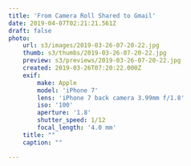 ```yaml
---
title: 'From Camera Roll Shared to Gmail'
date: 2019-04-07T02:21:21.561Z
draft: false
photo:
    url: s3/images/2019-03-26-07-20-22.jpg
    thumb: s3/thumbs/2019-03-26-07-20-22.jpg
    preview: s3/previews/2019-03-26-07-20-22.jpg
    created: 2019-03-26T07:20:22.000Z
    exif:
        make: Apple
        model: 'iPhone 7'
        lens: 'iPhone 7 back camera 3.99mm f/1.8'
        iso: '100'
        aperture: '1.8'
        shutter_speed: 1/12
        focal_length: '4.0 mm'
    title: ""
    caption: ""

---
```

